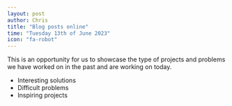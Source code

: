 ```yaml
---
layout: post
author: Chris
title: "Blog posts online"
time: "Tuesday 13th of June 2023"
icon: "fa-robot"
---
```


This is an opportunity for us to showcase the type of projects and problems we have worked on in the past and are working on today.

<!--more-->

- Interesting solutions
- Difficult problems
- Inspiring projects
